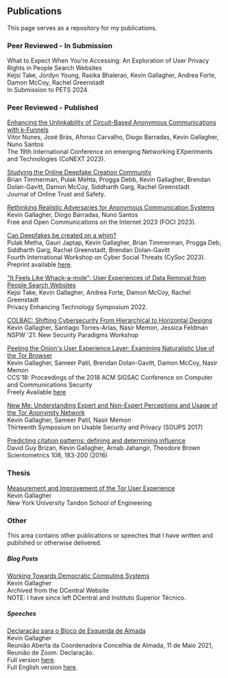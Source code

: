 ## Publications

This page serves as a repository for my publications.

<!--### Peer Reviewed - Accepted-->


<!--Blockchain Technology as a disruptive or incremental innovation: A systematic 
literature review and an agenda for future research\
Stefan Kwant, Bert Sadowski, Kevin Gallagher and Jason Whalley\
Accepted to ITS 2023.-->

<!--### Peer Reviewed - Conditional Accept (Revision)-->


### Peer Reviewed - In Submission

<!-- Privacy Preserving Decision Trees in a Multi-Party Setting: a  Level-Based
Approach\
Andrew Quijano, Spyros T. Halkidis, Kevin Gallagher, Nikolaos Samaras\
In Submission to Euro S&P '24. -->

What to Expect When You’re Accessing: An Exploration of User Privacy Rights in
People Search Websites\
Kejsi Take, Jordyn Young, Rasika Bhalerao, Kevin Gallagher, Andrea Forte, Damon
McCoy, Rachel Greenstadt\
In Submission to PETS 2024.
<!--Mitigating Rogue Administrator Attacks in Democratic Institutions Using New
Access Control Methods\
Maria Margarida Lopes, Kevin Gallagher, Miguel Correia\
In Submission to RAID 2023. -->

<!--Slicing with MACHET3: Securing Multi-Path Communication with Secret Sharing\
João Soares, Kevin Gallagher, Miguel L. Pardal, David R. Matos\
In Submission to ESORICS 2023.-->

<!--An Adversarial Analysis of Affective Cue-Based Deepfake Detection\
Brian Timmerman, Kevin Gallagher, Pulak Mehta, Damon McCoy, Siddharth Garg,
Brendan Dolan-Gavitt, Rachel Greenstadt\
In Submission to SaTML '23.-->

<!--### Peer Reviewed - Soon to be Resubmitted

Scanning the Web for Tor Browser Friendliness\
Kevin Gallagher, Ryan Quirk, Nasir Memon, Brendan Dolan-Gavitt\
Major Revisions Decision to Privacy Enhancing Technology Symposium 2023,
Resubmission in the next cycle.-->


### Peer Reviewed - Published

[Enhancing the Unlinkability of Circuit-Based Anonymous Communications with
k-Funnels](https://cs.uwaterloo.ca/~dbarrada/papers/nunes-conext23.pdf)\
Vitor Nunes, José Brás, Afonso Carvalho, Diogo Barradas, Kevin Gallagher, Nuno Santos\
The 19th International Conference on emerging Networking EXperiments and Technologies (CoNEXT 2023).

[Studying the Online Deepfake Creation Community](https://www.tsjournal.org/index.php/jots/article/view/126/53)\
Brian Timmerman, Pulak Mehta, Progga Debb, Kevin Gallagher,
Brendan Dolan-Gavitt, Damon McCoy, Siddharth Garg, Rachel Greenstadt\
Journal of Online Trust and Safety.

[Rethinking Realistic Adversaries for Anonymous Communication Systems](https://www.petsymposium.org/foci/2023/foci-2023-0015.pdf)\
Kevin Gallagher, Diogo Barradas, Nuno Santos\
Free and Open Communications on the Internet 2023 (FOCI 2023).

[Can Deepfakes be created on a whim?](https://dl.acm.org/doi/10.1145/3543873.3587581)\
Pulak Metha, Gauri Japtap, Kevin Gallagher, Brian Timmerman, Progga Deb,
Siddharth Garg, Rachel Greenstadt, Brendan Dolan-Gavitt\
Fourth International Workshop on Cyber Social Threats (CySoc 2023).
Preprint available [here](https://arxiv.org/pdf/2304.14576.pdf).

["It Feels Like Whack-a-mole": User Experiences of Data Removal from People Search Websites](https://petsymposium.org/2022/files/papers/issue3/popets-2022-0067.pdf)\
Kejsi Take, Kevin Gallagher, Andrea Forte, Damon McCoy, Rachel Greenstadt\
Privacy Enhancing Technology Symposium 2022.

[COLBAC: Shifting Cybersecurity From Hierarchical to Horizontal Designs](https://dl.acm.org/doi/10.1145/3498891.3498903)\
Kevin Gallagher, Santiago Torres-Arias, Nasir Memon, Jessica Feldman\
NSPW '21: New Security Paradigms Workshop

[Peeling the Onion's User Experience Layer: Examining Naturalistic Use of the Tor Browser](https://dl.acm.org/doi/abs/10.1145/3243734.3243803)\
Kevin Gallagher, Sameer Patil, Brendan Dolan-Gavitt, Damon McCoy, Nasir Memon\
CCS'18: Proceedings of the 2018 ACM SIGSAC Conference on Computer and Communications Security\
Freely Available [here](https://damonmccoy.com/papers/GallagherCCS2018.pdf)

[New Me: Understanding Expert and Non-Expert Perceptions and Usage of the Tor Anonymity Network](https://www.usenix.org/conference/soups2017/technical-sessions/presentation/gallagher)\
Kevin Gallagher, Sameer Patil, Nasir Memon\
Thirteenth Symposium on Usable Security and Privacy (SOUPS 2017)

[Predicting citation patterns: defining and determining influence](https://link.springer.com/article/10.1007/s11192-016-1950-1)\
David Guy Brizan, Kevin Gallagher, Arnab Jahangir, Theodore Brown\
Scientometrics 108, 183-200 (2016)

### Thesis

[Measurement and Improvement of the Tor User Experience](https://search.proquest.com/openview/160e0d08939b96e2a4d7b49247c3bbbd/)\
Kevin Gallagher\
New York University Tandon School of Engineering

<!--### Arxiv-->

### Other

This area contains other publications or speeches that I have written and
published or otherwise delivered.

##### Blog Posts
[Working Towards Democratic Computing Systems](/assets/blogposts/WorkingTowardsDemocraticComputingSystems.pdf)\
Kevin Gallagher\
Archived from the DCentral Website\
NOTE: I have since left DCentral and Instituto Superior Técnico.

##### Speeches

[Declaração para o Bloco de Esquerda de Almada](/assets/speeches/MessageForBE-SHORT.pdf)\
Kevin Gallagher\
Reunião Aberta da Coordenadora Concelhia de Almada, 11 de Maio 2021,\
Reunião de Zoom. Declaração.\
Full version [here](/assets/speeches/MessageForBE-FULL.pdf).\
Full English version [here](/assets/speeches/MessageForBE-EN.pdf).
